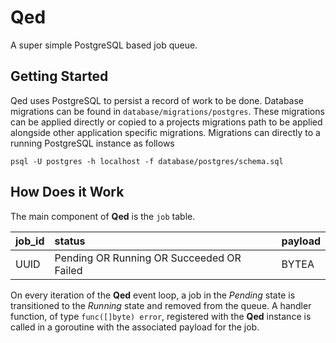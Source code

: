 # Qed
A super simple PostgreSQL based job queue.

## Getting Started

Qed uses PostgreSQL to persist a record of work to be done. Database migrations can be found
in `database/migrations/postgres`. These migrations can be applied directly or copied to a projects migrations path to
be applied alongside other application specific migrations. Migrations can directly to a running PostgreSQL instance as
follows

```shell
psql -U postgres -h localhost -f database/postgres/schema.sql
```

## How Does it Work
The main component of **Qed** is the `job` table.

| job_id | status                                    | payload |
| :----- | :-----------------------------------------|:--------|
| UUID   | Pending OR Running OR Succeeded OR Failed | BYTEA

On every iteration of the **Qed** event loop, a job in the *Pending* state is
transitioned to the *Running* state and removed from the queue. A handler
function, of type `func([]byte) error`, registered with the **Qed** instance is
called in a goroutine with the associated payload for the job.
